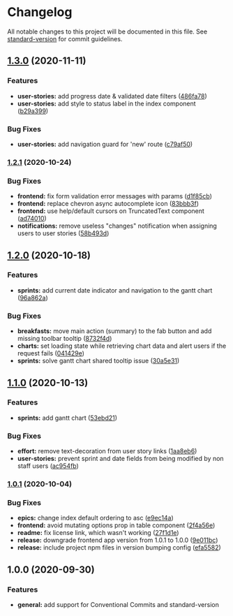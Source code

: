 # Changelog

All notable changes to this project will be documented in this file. See [standard-version](https://github.com/conventional-changelog/standard-version) for commit guidelines.

## [1.3.0](https://github.com/pablolmedorado/temat/compare/v1.2.1...v1.3.0) (2020-11-11)


### Features

* **user-stories:** add progress date & validated date filters ([486fa78](https://github.com/pablolmedorado/temat/commit/486fa78c414c65ff950bd0f1f7da5e8dd647470d))
* **user-stories:** add style to status label in the index component ([b29a399](https://github.com/pablolmedorado/temat/commit/b29a3991c15d3551b8596049d0205671bdd6bddb))


### Bug Fixes

* **user-stories:** add navigation guard for 'new' route ([c79af50](https://github.com/pablolmedorado/temat/commit/c79af503908a445dd9342496cec423eb764ce0df))

### [1.2.1](https://github.com/pablolmedorado/temat/compare/v1.2.0...v1.2.1) (2020-10-24)


### Bug Fixes

* **frontend:** fix form validation error messages with params ([d1f85cb](https://github.com/pablolmedorado/temat/commit/d1f85cb6d2bc9908ad0fd2e3e5e56f0bb211cdb9))
* **frontend:** replace chevron async autocomplete icon ([83bbb3f](https://github.com/pablolmedorado/temat/commit/83bbb3f3986e7312588d1a26aaafa23dce48d487))
* **frontend:** use help/default cursors on TruncatedText component ([ad74010](https://github.com/pablolmedorado/temat/commit/ad74010fc3952aed134659388938b78f2ce039bd))
* **notifications:** remove useless "changes" notification when assigning users to user stories ([58b493d](https://github.com/pablolmedorado/temat/commit/58b493d03c5915680416b02077f316f93128fb75))

## [1.2.0](https://github.com/pablolmedorado/temat/compare/v1.1.0...v1.2.0) (2020-10-18)


### Features

* **sprints:** add current date indicator and navigation to the gantt chart ([96a862a](https://github.com/pablolmedorado/temat/commit/96a862a2de46478ded710d875bdd2e085116f073))


### Bug Fixes

* **breakfasts:** move main action (summary) to the fab button and add missing toolbar tooltip ([8732f4d](https://github.com/pablolmedorado/temat/commit/8732f4de3d39d665daedf1be62fb52a16ce31736))
* **charts:** set loading state while retrieving chart data and alert users if the request fails ([041429e](https://github.com/pablolmedorado/temat/commit/041429e242b9f0ff3914e7776e96ce406ec7e682))
* **sprints:** solve gantt chart shared tooltip issue ([30a5e31](https://github.com/pablolmedorado/temat/commit/30a5e31a1f08c22fcc9627b33f409daa6352beb0))

## [1.1.0](https://github.com/pablolmedorado/temat/compare/v1.0.1...v1.1.0) (2020-10-13)


### Features

* **sprints:** add gantt chart ([53ebd21](https://github.com/pablolmedorado/temat/commit/53ebd21d9d2821155aa4daa26dfeb09a6bf14dd8))


### Bug Fixes

* **effort:** remove text-decoration from user story links ([1aa8eb6](https://github.com/pablolmedorado/temat/commit/1aa8eb6482f51536e2f4ba0344b8fba034081560))
* **user-stories:** prevent sprint and date fields from being modified by non staff users ([ac954fb](https://github.com/pablolmedorado/temat/commit/ac954fbfc8ae1b2c948d262b8c7896d3d8ccca7c))

### [1.0.1](https://github.com/pablolmedorado/temat/compare/v1.0.0...v1.0.1) (2020-10-04)


### Bug Fixes

* **epics:** change index default ordering to asc ([e9ec14a](https://github.com/pablolmedorado/temat/commit/e9ec14a0abcf4f7a6c9c5a87ccf5efffa4eb72c3))
* **frontend:** avoid mutating options prop in table component ([2f4a56e](https://github.com/pablolmedorado/temat/commit/2f4a56e2b0dbb7a78283d2d1bb040e7e3b49dda9))
* **readme:** fix license link, which wasn't working ([27f1d1e](https://github.com/pablolmedorado/temat/commit/27f1d1e5d0b3848b1a1b3ce99771e6dbd7d3784a))
* **release:** downgrade frontend app version from 1.0.1 to 1.0.0 ([9e011bc](https://github.com/pablolmedorado/temat/commit/9e011bce6d519f600e5b6f0bd651efbaad2438fc))
* **release:** include project npm files in version bumping config ([efa5582](https://github.com/pablolmedorado/temat/commit/efa5582b48f4cf18c5fae16057f7e388a3f50224))

## 1.0.0 (2020-09-30)


### Features

* **general:** add support for Conventional Commits and standard-version
